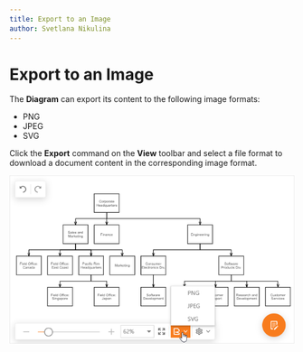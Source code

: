 ```yaml
---
title: Export to an Image
author: Svetlana Nikulina
---
```

# Export to an Image

The **Diagram** can export its content to the following image formats: 
- PNG
- JPEG
- SVG

Click the **Export** command on the **View** toolbar and select a file format to download a document content in the corresponding image format.

![Export](../../images/diagram-export.png)